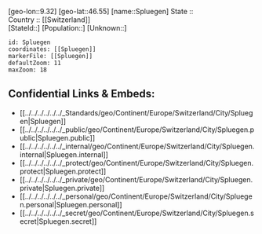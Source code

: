 ﻿---
location: [46.55,9.32] 
mapzoom: [7,12] 
mapmarker: city 
type: City
tags:
- geo/City


SpocWebEntityId: 34417
isDeleted: false
confidential: public

---
[geo-lon::9.32] 
[geo-lat::46.55] 
[name::Spluegen] 
State ::  
Country :: [[Switzerland]]  
[StateId::] 
[Population::] 
[Unknown::] 


```leaflet
id: Spluegen
coordinates: [[Spluegen]] 
markerFile: [[Spluegen]] 
defaultZoom: 11 
maxZoom: 18
```


## Confidential Links & Embeds: 
- [[../../../../../../_Standards/geo/Continent/Europe/Switzerland/City/Spluegen|Spluegen]] 
- [[../../../../../../_public/geo/Continent/Europe/Switzerland/City/Spluegen.public|Spluegen.public]] 
- [[../../../../../../_internal/geo/Continent/Europe/Switzerland/City/Spluegen.internal|Spluegen.internal]] 
- [[../../../../../../_protect/geo/Continent/Europe/Switzerland/City/Spluegen.protect|Spluegen.protect]] 
- [[../../../../../../_private/geo/Continent/Europe/Switzerland/City/Spluegen.private|Spluegen.private]] 
- [[../../../../../../_personal/geo/Continent/Europe/Switzerland/City/Spluegen.personal|Spluegen.personal]] 
- [[../../../../../../_secret/geo/Continent/Europe/Switzerland/City/Spluegen.secret|Spluegen.secret]] 
